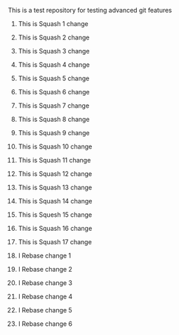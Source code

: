 This is a test repository for testing advanced git features

1. This is Squash 1 change

2. This is Squash 2 change

3. This is Squash 3 change

4. This is Squash 4 change

5. This is Squash 5 change

6. This is Squash 6 change

7. This is Squash 7 change

8. This is Squash 8 change

9. This is Squash 9 change

10. This is Squash 10 change

11. This is Squash 11 change

12. This is Squash 12 change

13. This is Squash 13 change

14. This is Squash 14 change

15. This is Squesh 15 change

16. This is Squash 16 change

17. This is Squash 17 change

18. I Rebase change 1

19. I Rebase change 2

20. I Rebase change 3

21. I Rebase change 4

22. I Rebase change 5

23. I Rebase change 6
